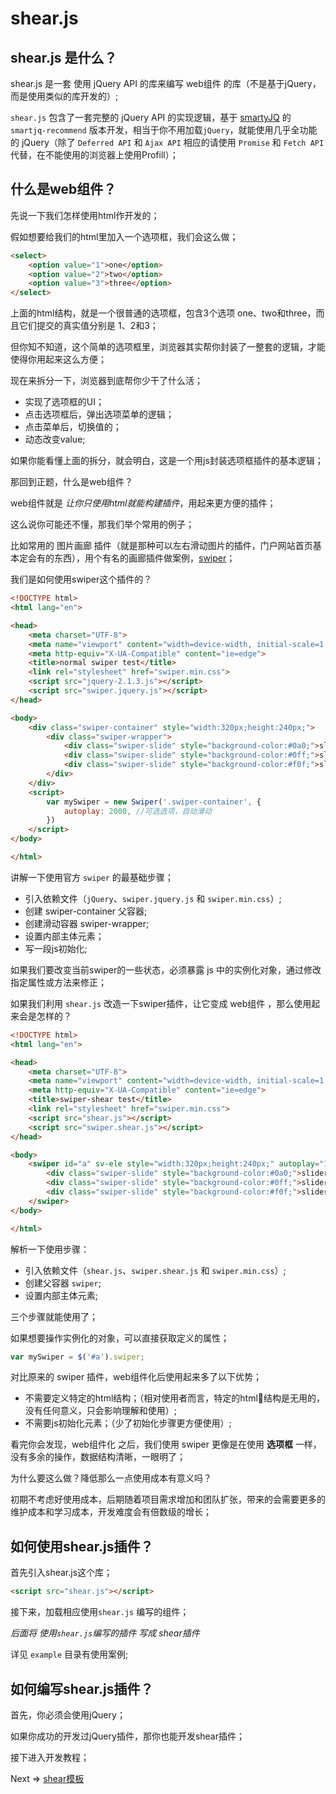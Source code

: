 # shear.js

## shear.js 是什么？

shear.js 是一套 使用 jQuery API 的库来编写 web组件 的库（不是基于jQuery，而是使用类似的库开发的）;

`shear.js` 包含了一套完整的 jQuery API 的实现逻辑，基于 [smartyJQ](https://github.com/kirakiray/smartJQ) 的 `smartjq-recommend` 版本开发，相当于你不用加载`jQuery`，就能使用几乎全功能的 jQuery（除了 `Deferred API` 和 `Ajax API` 相应的请使用 `Promise` 和 `Fetch API` 代替，在不能使用的浏览器上使用Profill）；

## 什么是web组件？

先说一下我们怎样使用html作开发的；

假如想要给我们的html里加入一个选项框，我们会这么做；

```html
<select>
    <option value="1">one</option>
    <option value="2">two</option>
    <option value="3">three</option>
</select>
```

上面的html结构，就是一个很普通的选项框，包含3个选项 one、two和three，而且它们提交的真实值分别是 1、2和3；

但你知不知道，这个简单的选项框里，浏览器其实帮你封装了一整套的逻辑，才能使得你用起来这么方便；

现在来拆分一下，浏览器到底帮你少干了什么活；

* 实现了选项框的UI；
* 点击选项框后，弹出选项菜单的逻辑；
* 点击菜单后，切换值的；
* 动态改变value;

如果你能看懂上面的拆分，就会明白，这是一个用js封装选项框插件的基本逻辑；

那回到正题，什么是web组件？

web组件就是 *让你只使用html就能构建插件*，用起来更方便的插件；

这么说你可能还不懂，那我们举个常用的例子；

比如常用的 图片画廊 插件（就是那种可以左右滑动图片的插件，门户网站首页基本定会有的东西），用个有名的画廊插件做案例，[swiper](http://www.swiper.com.cn)；

我们是如何使用swiper这个插件的？

```html
<!DOCTYPE html>
<html lang="en">

<head>
    <meta charset="UTF-8">
    <meta name="viewport" content="width=device-width, initial-scale=1.0">
    <meta http-equiv="X-UA-Compatible" content="ie=edge">
    <title>normal swiper test</title>
    <link rel="stylesheet" href="swiper.min.css">
    <script src="jquery-2.1.3.js"></script>
    <script src="swiper.jquery.js"></script>
</head>

<body>
    <div class="swiper-container" style="width:320px;height:240px;">
        <div class="swiper-wrapper">
            <div class="swiper-slide" style="background-color:#0a0;">slider1</div>
            <div class="swiper-slide" style="background-color:#0ff;">slider2</div>
            <div class="swiper-slide" style="background-color:#f0f;">slider3</div>
        </div>
    </div>
    <script>
        var mySwiper = new Swiper('.swiper-container', {
            autoplay: 2000, //可选选项，自动滑动
        })
    </script>
</body>

</html>
```

讲解一下使用官方 `swiper` 的最基础步骤；

* 引入依赖文件（`jQuery`、`swiper.jquery.js` 和 `swiper.min.css`）;
* 创建 swiper-container 父容器;
* 创建滑动容器 swiper-wrapper;
* 设置内部主体元素；
* 写一段js初始化;

如果我们要改变当前swiper的一些状态，必须暴露 js 中的实例化对象，通过修改指定属性或方法来修正；

如果我们利用 `shear.js` 改造一下swiper插件，让它变成 web组件 ，那么使用起来会是怎样的？

```html      
<!DOCTYPE html>
<html lang="en">

<head>
    <meta charset="UTF-8">
    <meta name="viewport" content="width=device-width, initial-scale=1.0">
    <meta http-equiv="X-UA-Compatible" content="ie=edge">
    <title>swiper-shear test</title>
    <link rel="stylesheet" href="swiper.min.css">
    <script src="shear.js"></script>
    <script src="swiper.shear.js"></script>
</head>

<body>
    <swiper id="a" sv-ele style="width:320px;height:240px;" autoplay="1000">
        <div class="swiper-slide" style="background-color:#0a0;">slider1</div>
        <div class="swiper-slide" style="background-color:#0ff;">slider2</div>
        <div class="swiper-slide" style="background-color:#f0f;">slider3</div>
    </swiper>
</body>

</html>
````

解析一下使用步骤：

* 引入依赖文件（`shear.js`、`swiper.shear.js` 和 `swiper.min.css`）;
* 创建父容器 `swiper`;
* 设置内部主体元素;

三个步骤就能使用了；

如果想要操作实例化的对象，可以直接获取定义的属性；

```javascript
var mySwiper = $('#a').swiper;
```

对比原来的 swiper 插件，web组件化后使用起来多了以下优势；

* 不需要定义特定的html结构；（相对使用者而言，特定的html结构是无用的，没有任何意义，只会影响理解和使用）;
* 不需要js初始化元素；（少了初始化步骤更方便使用）;

看完你会发现，web组件化 之后，我们使用 swiper 更像是在使用 **选项框** 一样，没有多余的操作，数据结构清晰，一眼明了；

为什么要这么做？降低那么一点使用成本有意义吗？

初期不考虑好使用成本，后期随着项目需求增加和团队扩张，带来的会需要更多的维护成本和学习成本，开发难度会有倍数级的增长；

## 如何使用shear.js插件？

首先引入shear.js这个库；

```html
<script src="shear.js"></script>
````

接下来，加载相应使用`shear.js` 编写的组件；

*后面将 使用`shear.js`编写的插件 写成 shear插件*

详见 `example` 目录有使用案例;

## 如何编写shear.js插件？

首先，你必须会使用jQuery；

如果你成功的开发过jQuery插件，那你也能开发shear插件；

接下进入开发教程；

Next => [shear模板](02_模板.md)